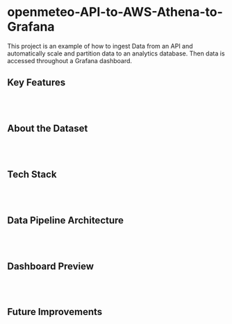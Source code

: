 # openmeteo-API-to-AWS-Athena-to-Grafana
This project is an example of how to ingest Data from an API and automatically scale and partition data to an analytics database. Then data is accessed throughout a Grafana dashboard.

## Key Features

</br>
</br>

## About the Dataset

</br>
</br>

## Tech Stack

</br>
</br>

## Data Pipeline Architecture

</br>
</br>

## Dashboard Preview

</br>
</br>

## Future Improvements

</br>
</br>

